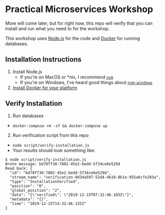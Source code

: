 # Practical Microservices Workshop

More will come later, but for right now, this repo will verify that you can install and run what you need to for the workshop.

This workshop uses [Node.js](https://nodejs.org/en/) for the code and [Docker](https://www.docker.com/) for running databases.

## Installation Instructions

1. Install Node.js
    * If you're on MacOS or *nix, I recommend [`nvm`](https://github.com/nvm-sh/nvm)
    * If you're on Windows, I've heard good things about [`nvm-windows`](https://github.com/coreybutler/nvm-windows)
2. [Install Docker for your platform](https://docs.docker.com/v17.09/engine/installation/)

## Verify Installation

1. Run databases 
  * `docker-compose rm -sf && docker-compose up`
2. Run verification script from this repo
  * `node script/verify-installation.js`
  * Your results should look something like:

```
$ node script/verify-installation.js
Wrote message: bd78ff30-7802-45e2-bedd-5f34ce6e529d
Read back: {
  "id": "bd78ff30-7802-45e2-bedd-5f34ce6e529d",
  "stream_name": "verification-9d34a597-52d4-4b10-8b1e-955a6cfe283a",
  "type": "InstallationVerified",
  "position": "0",
  "global_position": "2",
  "data": "{\"verified\": \"2019-12-15T07:32:46.103Z\"}",
  "metadata": "{}",
  "time": "2019-12-15T14:32:46.135Z"
}
```
